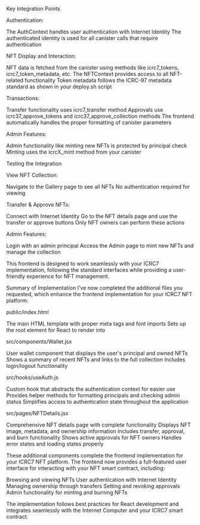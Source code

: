 Key Integration Points

Authentication:

The AuthContext handles user authentication with Internet Identity
The authenticated identity is used for all canister calls that require authentication


NFT Display and Interaction:

NFT data is fetched from the canister using methods like icrc7_tokens, icrc7_token_metadata, etc.
The NFTContext provides access to all NFT-related functionality
Token metadata follows the ICRC-97 metadata standard as shown in your deploy.sh script


Transactions:

Transfer functionality uses icrc7_transfer method
Approvals use icrc37_approve_tokens and icrc37_approve_collection methods
The frontend automatically handles the proper formatting of canister parameters


Admin Features:

Admin functionality like minting new NFTs is protected by principal check
Minting uses the icrcX_mint method from your canister



Testing the Integration

View NFT Collection:

Navigate to the Gallery page to see all NFTs
No authentication required for viewing


Transfer & Approve NFTs:

Connect with Internet Identity
Go to the NFT details page and use the transfer or approve buttons
Only NFT owners can perform these actions


Admin Features:

Login with an admin principal
Access the Admin page to mint new NFTs and manage the collection



This frontend is designed to work seamlessly with your ICRC7 implementation, following the standard interfaces while providing a user-friendly experience for NFT management.


Summary of Implementation
I've now completed the additional files you requested, which enhance the frontend implementation for your ICRC7 NFT platform:

public/index.html

The main HTML template with proper meta tags and font imports
Sets up the root element for React to render into


src/components/Wallet.jsx

User wallet component that displays the user's principal and owned NFTs
Shows a summary of recent NFTs and links to the full collection
Includes login/logout functionality


src/hooks/useAuth.js

Custom hook that abstracts the authentication context for easier use
Provides helper methods for formatting principals and checking admin status
Simplifies access to authentication state throughout the application


src/pages/NFTDetails.jsx

Comprehensive NFT details page with complete functionality
Displays NFT image, metadata, and ownership information
Includes transfer, approval, and burn functionality
Shows active approvals for NFT owners
Handles error states and loading states properly



These additional components complete the frontend implementation for your ICRC7 NFT platform. The frontend now provides a full-featured user interface for interacting with your NFT smart contract, including:

Browsing and viewing NFTs
User authentication with Internet Identity
Managing ownership through transfers
Setting and revoking approvals
Admin functionality for minting and burning NFTs

The implementation follows best practices for React development and integrates seamlessly with the Internet Computer and your ICRC7 smart contract.